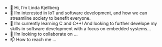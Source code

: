 - 👋 Hi, I’m Linda Kjellberg
- 👀 I’m interested in IoT and software development, and how we can streamline society to benefit everyone. 
- 🌱 I’m currently learning C and C++! And looking to further develope my skills in software development with a focus on embedded systems...
- 💞️ I’m looking to collaborate on ...
- 📫 How to reach me ...

<!---
ninjamisse/ninjamisse is a ✨ special ✨ repository because its `README.md` (this file) appears on your GitHub profile.
You can click the Preview link to take a look at your changes.
--->
